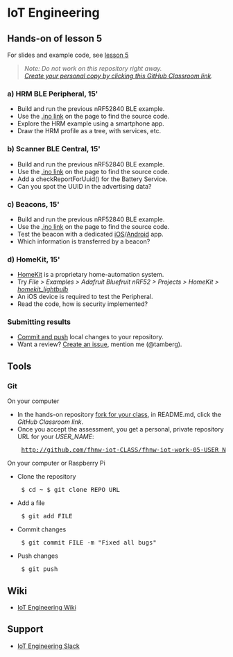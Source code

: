 # IoT Engineering
## Hands-on of lesson 5
For slides and example code, see [lesson 5](../../../fhnw-iot/blob/master/05/README.md)

> *Note: Do not work on this repository right away.*<br/>
> *[Create your personal copy by clicking this GitHub Classroom link](https://classroom.github.com/a/sLgnlWjp).*

### a) HRM BLE Peripheral, 15'
* Build and run the previous nRF52840 BLE example.
* Use the [.ino link](https://github.com/tamberg/fhnw-iot/blob/master/05/Arduino/nRF52840_HrmBlePeripheral/nRF52840_HrmBlePeripheral.ino) on the page to find the source code.
* Explore the HRM example using a smartphone app.
* Draw the HRM profile as a tree, with services, etc.

### b) Scanner BLE Central, 15'
* Build and run the previous nRF52840 BLE example.
* Use the [.ino link](https://github.com/tamberg/fhnw-iot/blob/master/05/Arduino/nRF52840_ScannerBleCentral/nRF52840_ScannerBleCentral.ino) on the page to find the source code.
* Add a checkReportForUuid() for the Battery Service.
* Can you spot the UUID in the advertising data?

### c) Beacons, 15'
* Build and run the previous nRF52840 BLE example.
* Use the [.ino link](https://github.com/tamberg/fhnw-iot/blob/master/05/Arduino/nRF52840_BeaconBleObservable/nRF52840_BeaconBleObservable.ino) on the page to find the source code.
* Test the beacon with a dedicated [iOS](https://itunes.apple.com/app/nrf-beacons/id879614768?mt=8)/[Android](https://play.google.com/store/apps/details?id=no.nordicsemi.android.nrfbeacon) app.
* Which information is transferred by a beacon?

### d) HomeKit, 15'
* [HomeKit](https://en.wikipedia.org/wiki/HomeKit) is a proprietary home-automation system.
* Try _File > Examples > Adafruit Bluefruit nRF52 > Projects > HomeKit > [homekit_lightbulb](https://github.com/adafruit/Adafruit_nRF52_Arduino/blob/master/libraries/Bluefruit52Lib/examples/Projects/homekit/homekit_lightbulb/homekit_lightbulb.ino)_
* An iOS device is required to test the Peripheral.
* Read the code, how is security implemented?

### Submitting results
* [Commit and push](#git) local changes to your repository.
* Want a review? [Create an issue](../../issues/new), mention me (@tamberg).

## Tools
### Git
On your computer
* In the hands-on repository [fork for your class](../../network/members), in README.md, click the _GitHub Classroom link_.
* Once you accept the assessment, you get a personal, private repository URL for your _USER_NAME_:<pre>
http://github.com/fhnw-iot-CLASS/fhnw-iot-work-05-USER_NAME</pre>

On your computer or Raspberry Pi
* Clone the repository<pre>
    $ cd ~
    $ git clone REPO_URL</pre>
* Add a file<pre>
    $ git add FILE</pre>
* Commit changes<pre>
    $ git commit FILE -m "Fixed all bugs"</pre>
* Push changes<pre>
    $ git push</pre>

## Wiki
- [IoT Engineering Wiki](https://github.com/tamberg/fhnw-iot/wiki)

## Support
- [IoT Engineering Slack](https://fhnw-iot.slack.com/)
